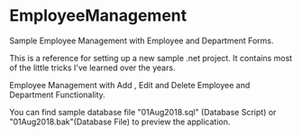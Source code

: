 # EmployeeManagement
Sample Employee Management with Employee and Department Forms.

This is a reference for setting up a new sample .net project. It contains most of the little tricks I've learned over the years.

Employee Management with Add , Edit and Delete Employee and Department Functionality.

You can find sample database file "01Aug2018.sql" (Database Script) or "01Aug2018.bak"(Database File) to preview the application. 

